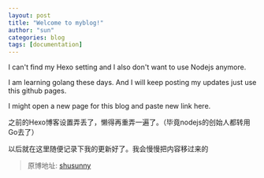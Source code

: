 ```yaml
---
layout: post
title: "Welcome to myblog!"
author: "sun"
categories: blog
tags: [documentation]
---
```


I can't find my Hexo setting and I also don't want to use Nodejs anymore.

I am learning golang these days. And I will keep posting my updates just use this github pages.

I might open a new page for this blog and paste new link here.

之前的Hexo博客设置弄丢了，懒得再重弄一遍了。（毕竟nodejs的创始人都转用Go去了）

以后就在这里随便记录下我的更新好了。我会慢慢把内容移过来的

> 原博地址: [shusunny](https://shusunny.github.io)
